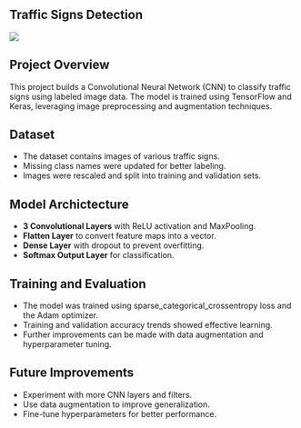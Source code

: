 ## Traffic Signs Detection
![](https://automaticaddison.com/wp-content/uploads/2021/02/self-driving-car-road-sign-detection.jpg)
## Project Overview
This project builds a Convolutional Neural Network (CNN) to classify traffic signs using labeled image data. The model is trained using TensorFlow and Keras, leveraging image preprocessing and augmentation techniques.

## Dataset
- The dataset contains images of various traffic signs.
- Missing class names were updated for better labeling.
- Images were rescaled and split into training and validation sets.

## Model Archictecture
- **3 Convolutional Layers** with ReLU activation and MaxPooling.
- **Flatten Layer** to convert feature maps into a vector.
- **Dense Layer** with dropout to prevent overfitting.
- **Softmax Output Layer** for classification.

## Training and Evaluation
- The model was trained using sparse_categorical_crossentropy loss and the Adam optimizer.
- Training and validation accuracy trends showed effective learning.
- Further improvements can be made with data augmentation and hyperparameter tuning.

## Future Improvements
- Experiment with more CNN layers and filters.
- Use data augmentation to improve generalization.
- Fine-tune hyperparameters for better performance.